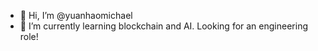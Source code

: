 - 👋 Hi, I’m @yuanhaomichael
- 🌱 I’m currently learning blockchain and AI. Looking for an engineering role!

<!---
yuanhaomichael/yuanhaomichael is a ✨ special ✨ repository because its `README.md` (this file) appears on your GitHub profile.
You can click the Preview link to take a look at your changes.
--->
